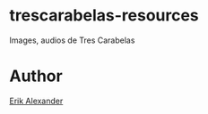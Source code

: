 # trescarabelas-resources
Images, audios de Tres Carabelas

# Author

[Erik Alexander](http://github.com/erikhu)
